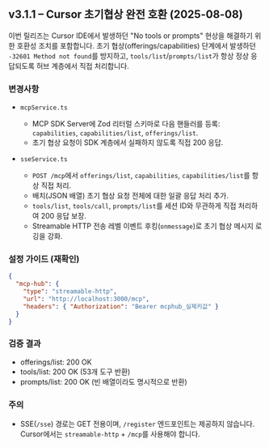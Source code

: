 ## v3.1.1 – Cursor 초기협상 완전 호환 (2025-08-08)

이번 릴리즈는 Cursor IDE에서 발생하던 "No tools or prompts" 현상을 해결하기 위한 호환성 조치를 포함합니다. 초기 협상(offerings/capabilities) 단계에서 발생하던 `-32601 Method not found`를 방지하고, `tools/list`/`prompts/list`가 항상 정상 응답되도록 허브 계층에서 직접 처리합니다.

### 변경사항
- `mcpService.ts`
  - MCP SDK Server에 Zod 리터럴 스키마로 다음 핸들러를 등록: `capabilities`, `capabilities/list`, `offerings/list`.
  - 초기 협상 요청이 SDK 계층에서 실패하지 않도록 직접 200 응답.

- `sseService.ts`
  - `POST /mcp`에서 `offerings/list`, `capabilities`, `capabilities/list`를 항상 직접 처리.
  - 배치(JSON 배열) 초기 협상 요청 전체에 대한 일괄 응답 처리 추가.
  - `tools/list`, `tools/call`, `prompts/list`를 세션 ID와 무관하게 직접 처리하여 200 응답 보장.
  - Streamable HTTP 전송 레벨 이벤트 후킹(`onmessage`)로 초기 협상 메시지 로깅을 강화.

### 설정 가이드 (재확인)
```json
{
  "mcp-hub": {
    "type": "streamable-http",
    "url": "http://localhost:3000/mcp",
    "headers": { "Authorization": "Bearer mcphub_실제키값" }
  }
}
```

### 검증 결과
- offerings/list: 200 OK
- tools/list: 200 OK (53개 도구 반환)
- prompts/list: 200 OK (빈 배열이라도 명시적으로 반환)

### 주의
- SSE(`/sse`) 경로는 GET 전용이며, `/register` 엔드포인트는 제공하지 않습니다. Cursor에서는 `streamable-http` + `/mcp`를 사용해야 합니다.


